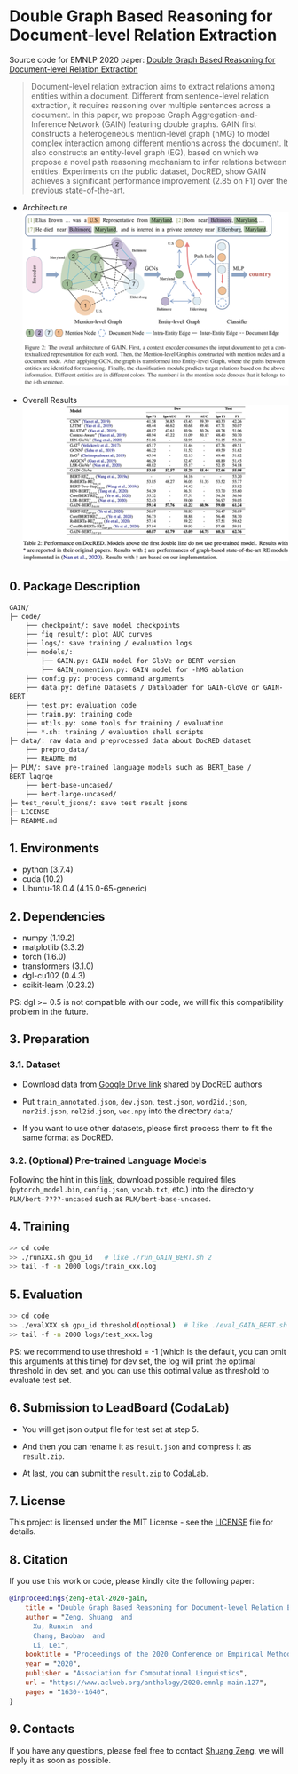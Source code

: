 # Double Graph Based Reasoning for Document-level Relation Extraction
Source code for EMNLP 2020 paper: [Double Graph Based Reasoning for Document-level Relation Extraction](https://arxiv.org/abs/2009.13752)

> Document-level relation extraction aims to extract relations among entities within a document. Different from sentence-level relation extraction, it requires reasoning over multiple sentences across a document. In this paper, we propose Graph Aggregation-and-Inference Network (GAIN) featuring double graphs. GAIN first constructs a heterogeneous mention-level graph (hMG) to model complex interaction among different mentions across the document. It also constructs an entity-level graph (EG), based on which we propose a novel path reasoning mechanism to infer relations between entities. Experiments on the public dataset, DocRED, show GAIN achieves a significant performance improvement (2.85 on F1) over the previous state-of-the-art.

+ Architecture
![model overview](pictures/model.png)

+ Overall Results
![results](pictures/results.png)
## 0. Package Description
```
GAIN/
├─ code/
    ├── checkpoint/: save model checkpoints
    ├── fig_result/: plot AUC curves
    ├── logs/: save training / evaluation logs
    ├── models/:
        ├── GAIN.py: GAIN model for GloVe or BERT version
        ├── GAIN_nomention.py: GAIN model for -hMG ablation
    ├── config.py: process command arguments
    ├── data.py: define Datasets / Dataloader for GAIN-GloVe or GAIN-BERT
    ├── test.py: evaluation code
    ├── train.py: training code
    ├── utils.py: some tools for training / evaluation
    ├── *.sh: training / evaluation shell scripts
├─ data/: raw data and preprocessed data about DocRED dataset
    ├── prepro_data/
    ├── README.md
├─ PLM/: save pre-trained language models such as BERT_base / BERT_lagrge
    ├── bert-base-uncased/
    ├── bert-large-uncased/
├─ test_result_jsons/: save test result jsons
├─ LICENSE
├─ README.md
```

## 1. Environments

- python         (3.7.4)
- cuda           (10.2)
- Ubuntu-18.0.4  (4.15.0-65-generic)

## 2. Dependencies

- numpy          (1.19.2)
- matplotlib     (3.3.2)
- torch          (1.6.0)
- transformers   (3.1.0)
- dgl-cu102      (0.4.3)
- scikit-learn   (0.23.2)

PS: dgl >= 0.5 is not compatible with our code, we will fix this compatibility problem in the future.

## 3. Preparation

### 3.1. Dataset
- Download data from [Google Drive link](https://drive.google.com/drive/folders/1Ri3LIILKKBi3aBJjUVCOBpGX5PpONHRK) shared by DocRED authors

- Put `train_annotated.json`, `dev.json`, `test.json`, `word2id.json`, `ner2id.json`, `rel2id.json`, `vec.npy` into the directory `data/`

- If you want to use other datasets, please first process them to fit the same format as DocRED.

### 3.2. (Optional) Pre-trained Language Models
Following the hint in this [link](http://viewsetting.xyz/2019/10/17/pytorch_transformers/?nsukey=v0sWRSl5BbNLDI3eWyUvd1HlPVJiEOiV%2Fk8adAy5VryF9JNLUt1TidZkzaDANBUG6yb6ZGywa9Qa7qiP3KssXrGXeNC1S21IyT6HZq6%2BZ71K1ADF1jKBTGkgRHaarcXIA5%2B1cUq%2BdM%2FhoJVzgDoM7lcmJg9%2Be6NarwsZzpwAbAwjHTLv5b2uQzsSrYwJEdPl7q9O70SmzCJ1VF511vwxKA%3D%3D), download possible required files (`pytorch_model.bin`, `config.json`, `vocab.txt`, etc.) into the directory `PLM/bert-????-uncased` such as `PLM/bert-base-uncased`.

## 4. Training

```bash
>> cd code
>> ./runXXX.sh gpu_id   # like ./run_GAIN_BERT.sh 2
>> tail -f -n 2000 logs/train_xxx.log
```

## 5. Evaluation

```bash
>> cd code
>> ./evalXXX.sh gpu_id threshold(optional)  # like ./eval_GAIN_BERT.sh 0 0.5521
>> tail -f -n 2000 logs/test_xxx.log
```

PS: we recommend to use threshold = -1 (which is the default, you can omit this arguments at this time) for dev set, 
the log will print the optimal threshold in dev set, and you can use this optimal value as threshold to evaluate test set.

## 6. Submission to LeadBoard (CodaLab)
- You will get json output file for test set at step 5. 

- And then you can rename it as `result.json` and compress it as `result.zip`. 

- At last,  you can submit the `result.zip` to [CodaLab](https://competitions.codalab.org/competitions/20717#participate-submit_results).

## 7. License

This project is licensed under the MIT License - see the [LICENSE](LICENSE) file for details.

## 8. Citation

If you use this work or code, please kindly cite the following paper:

```bib
@inproceedings{zeng-etal-2020-gain,
    title = "Double Graph Based Reasoning for Document-level Relation Extraction",
    author = "Zeng, Shuang  and
      Xu, Runxin  and
      Chang, Baobao  and
      Li, Lei",
    booktitle = "Proceedings of the 2020 Conference on Empirical Methods in Natural Language Processing (EMNLP)",
    year = "2020",
    publisher = "Association for Computational Linguistics",
    url = "https://www.aclweb.org/anthology/2020.emnlp-main.127",
    pages = "1630--1640",
}
```

## 9. Contacts

If you have any questions, please feel free to contact [Shuang Zeng](mailto:zengs@pku.edu.cn), we will reply it as soon as possible.

